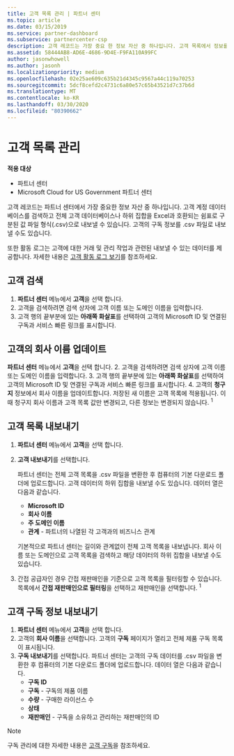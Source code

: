 ```yaml
---
title: 고객 목록 관리 | 파트너 센터
ms.topic: article
ms.date: 03/15/2019
ms.service: partner-dashboard
ms.subservice: partnercenter-csp
description: 고객 레코드는 가장 중요 한 정보 자산 중 하나입니다. 고객 목록에서 정보를 확인 하 고, 검색 하 고, 업데이트 하 고, 내보내는 방법에 대해 알아봅니다.
ms.assetid: 58444AB8-AD6E-4686-9D4E-F9FA110A99FC
author: jasonwhowell
ms.author: jasonh
ms.localizationpriority: medium
ms.openlocfilehash: 02e25ae609c635b21d4345c9567a44c119a70253
ms.sourcegitcommit: 5dcf8cefd2c4731c6a80e57c65b43521d7c37b6d
ms.translationtype: MT
ms.contentlocale: ko-KR
ms.lasthandoff: 03/30/2020
ms.locfileid: "80390662"
---
```

# <a name="manage-your-customer-list"></a>고객 목록 관리

**적용 대상**

-  파트너 센터
-  Microsoft Cloud for US Government 파트너 센터


고객 레코드는 파트너 센터에서 가장 중요한 정보 자산 중 하나입니다. 고객 계정 데이터베이스를 검색하고 전체 고객 데이터베이스나 하위 집합을 Excel과 호환되는 쉼표로 구분된 값 파일 형식(.csv)으로 내보낼 수 있습니다. 고객의 구독 정보를 .csv 파일로 내보낼 수도 있습니다.

또한 활동 로그는 고객에 대한 거래 및 관리 작업과 관련된 내보낼 수 있는 데이터를 제공합니다. 자세한 내용은 [고객 활동 로그 보기](activity-logs.md)를 참조하세요.


## <a name="search-for-a-customer"></a>고객 검색

1.  **파트너 센터** 메뉴에서 **고객**을 선택 합니다.
2.  고객을 검색하려면 검색 상자에 고객 이름 또는 도메인 이름을 입력합니다.
3.  고객 행의 끝부분에 있는 **아래쪽 화살표**를 선택하여 고객의 Microsoft ID 및 연결된 구독과 서비스 빠른 링크를 표시합니다.

## <a name="update-a-customers-company-name"></a>고객의 회사 이름 업데이트

**파트너 센터** 메뉴에서 **고객**을 선택 합니다.
2.  고객을 검색하려면 검색 상자에 고객 이름 또는 도메인 이름을 입력합니다.
3.  고객 행의 끝부분에 있는 **아래쪽 화살표**를 선택하여 고객의 Microsoft ID 및 연결된 구독과 서비스 빠른 링크를 표시합니다.
4.  고객의 **청구지** 정보에서 회사 이름을 업데이트합니다. 저장된 새 이름은 고객 목록에 적용됩니다. 이때 청구지 회사 이름과 고객 목록 값만 변경되고, 다른 정보는 변경되지 않습니다.
<sup>1</sup>
## <a name="export-your-customer-list"></a>고객 목록 내보내기

1.  **파트너 센터** 메뉴에서 **고객**을 선택 합니다.
2.  **고객 내보내기**를 선택합니다.

    파트너 센터는 전체 고객 목록을 .csv 파일을 변환한 후 컴퓨터의 기본 다운로드 폴더에 업로드합니다. 고객 데이터의 하위 집합을 내보낼 수도 있습니다. 데이터 열은 다음과 같습니다.

    -   **Microsoft ID**
    -   **회사 이름**
    -   **주 도메인 이름**
    -   **관계** - 파트너의 나열된 각 고객과의 비즈니스 관계

    기본적으로 파트너 센터는 길이와 관계없이 전체 고객 목록을 내보냅니다. 회사 이름 또는 도메인으로 고객 목록을 검색하고 해당 데이터의 하위 집합을 내보낼 수도 있습니다.

3.  간접 공급자인 경우 간접 재판매인을 기준으로 고객 목록을 필터링할 수 있습니다. 목록에서 **간접 재판매인으로 필터링**을 선택하고 재판매인을 선택합니다.
<sup>1</sup>

## <a name="export-customer-subscription-information"></a>고객 구독 정보 내보내기

1.  **파트너 센터** 메뉴에서 **고객**을 선택 합니다.
2.  고객의 **회사 이름**을 선택합니다. 고객의 **구독** 페이지가 열리고 전체 제품 구독 목록이 표시됩니다.
3.  **구독 내보내기**를 선택합니다. 파트너 센터는 고객의 구독 데이터를 .csv 파일을 변환한 후 컴퓨터의 기본 다운로드 폴더에 업로드합니다. 데이터 열은 다음과 같습니다.
    -   **구독 ID**
    -   **구독** - 구독의 제품 이름
    -   **수량** - 구매한 라이선스 수
    -   **상태**
    -   **재판매인** - 구독을 소유하고 관리하는 재판매인의 ID

> [!NOTE]  
> 구독 관리에 대한 자세한 내용은 [고객 구독](customer-subscriptions.md)을 참조하세요.

     

 

 



